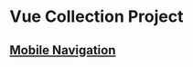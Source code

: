 # Vue Collection Project

## [Mobile Navigation](https://github.com/khairul-abdi/vue-collection-project/tree/master/vuejs-mobile-navigation)

